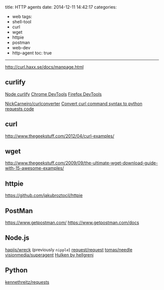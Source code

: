 title: HTTP agents
date: 2014-12-11 14:42:17
categories:
- web
tags:
- shell-tool
- curl
- wget
- httpie
- postman
- web-dev
- http-agent
toc: true
---

http://curl.haxx.se/docs/manpage.html

## curlify

[Node curlify](https://github.com/azproduction/node-request-as-curl)
[Chrome DevTools](https://developer.chrome.com/devtools/docs/network#copying-requests-as-curl-commands)
[Firefox DevTools](https://developer.mozilla.org/en-US/docs/Tools/Network_Monitor#Copy_as_cURL)

[NickCarneiro/curlconverter](https://github.com/NickCarneiro/curlconverter)
[Convert curl command syntax to python requests code](http://curl.trillworks.com/#node)

## curl

http://www.thegeekstuff.com/2012/04/curl-examples/

## wget

http://www.thegeekstuff.com/2009/09/the-ultimate-wget-download-guide-with-15-awesome-examples/

## httpie

https://github.com/jakubroztocil/httpie

## PostMan

https://www.getpostman.com/
https://www.getpostman.com/docs

## Node.js

[hapijs/wreck](https://github.com/hapijs/wreck) (previously `nipple`)
[request/request](https://github.com/request/request)
[tomas/needle](https://github.com/tomas/needle)
[visionmedia/superagent](https://github.com/visionmedia/superagent)
[Hulken by hellgrenj](http://hellgrenj.github.io/hulken/)

## Python

[kennethreitz/requests](https://github.com/kennethreitz/requests)

